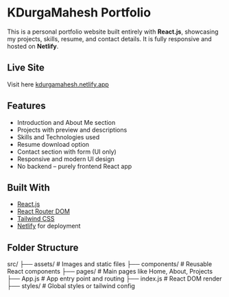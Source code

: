 # KDurgaMahesh Portfolio 

This is a personal portfolio website built entirely with **React.js**, showcasing my projects, skills, resume, and contact details. It is fully responsive and hosted on **Netlify**.

##  Live Site

Visit here  [kdurgamahesh.netlify.app](https://kdurgamahesh.netlify.app)

##  Features

-  Introduction and About Me section
-  Projects with preview and descriptions
-  Skills and Technologies used
-  Resume download option
-  Contact section with form (UI only)
-  Responsive and modern UI design
-  No backend – purely frontend React app

##  Built With

- [React.js](https://reactjs.org/)
- [React Router DOM](https://reactrouter.com/)
- [Tailwind CSS](https://tailwindcss.com/)
- [Netlify](https://www.netlify.com/) for deployment

##  Folder Structure

src/
├── assets/ # Images and static files
├── components/ # Reusable React components
├── pages/ # Main pages like Home, About, Projects
├── App.js # App entry point and routing
├── index.js # React DOM render
├── styles/ # Global styles or tailwind config
